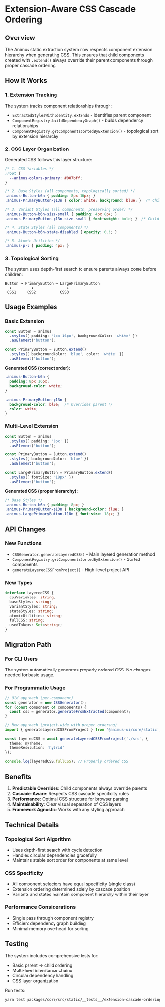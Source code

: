 # Extension-Aware CSS Cascade Ordering

## Overview

The Animus static extraction system now respects component extension hierarchy when generating CSS. This ensures that child components created with `.extend()` always override their parent components through proper cascade ordering.

## How It Works

### 1. Extension Tracking
The system tracks component relationships through:
- `ExtractedStylesWithIdentity.extends` - identifies parent component
- `ComponentRegistry.buildDependencyGraph()` - builds dependency relationships
- `ComponentRegistry.getComponentsSortedByExtension()` - topological sort by extension hierarchy

### 2. CSS Layer Organization
Generated CSS follows this layer structure:

```css
/* 1. CSS Variables */
:root {
  --animus-colors-primary: #007bff;
}

/* 2. Base Styles (all components, topologically sorted) */
.animus-Button-b6n { padding: 8px 16px; }
.animus-PrimaryButton-p13n { color: white; background: blue; }  /* Child after parent */

/* 3. Variant Styles (all components, preserving order) */
.animus-Button-b6n-size-small { padding: 4px 8px; }
.animus-PrimaryButton-p13n-size-small { font-weight: bold; }  /* Child after parent */

/* 4. State Styles (all components) */
.animus-Button-b6n-state-disabled { opacity: 0.6; }

/* 5. Atomic Utilities */
.animus-p-1 { padding: 4px; }
```

### 3. Topological Sorting
The system uses depth-first search to ensure parents always come before children:

```
Button → PrimaryButton → LargePrimaryButton
  ↓         ↓               ↓
 CSS1     CSS2           CSS3
```

## Usage Examples

### Basic Extension
```typescript
const Button = animus
  .styles({ padding: '8px 16px', backgroundColor: 'white' })
  .asElement('button');

const PrimaryButton = Button.extend()
  .styles({ backgroundColor: 'blue', color: 'white' })
  .asElement('button');
```

**Generated CSS (correct order):**
```css
.animus-Button-b6n {
  padding: 8px 16px;
  background-color: white;
}

.animus-PrimaryButton-p13n {
  background-color: blue;  /* Overrides parent */
  color: white;
}
```

### Multi-Level Extension
```typescript
const Button = animus
  .styles({ padding: '8px' })
  .asElement('button');

const PrimaryButton = Button.extend()
  .styles({ backgroundColor: 'blue' })
  .asElement('button');

const LargePrimaryButton = PrimaryButton.extend()
  .styles({ fontSize: '18px' })
  .asElement('button');
```

**Generated CSS (proper hierarchy):**
```css
/* Base Styles */
.animus-Button-b6n { padding: 8px; }
.animus-PrimaryButton-p13n { background-color: blue; }
.animus-LargePrimaryButton-l18n { font-size: 18px; }
```

## API Changes

### New Functions
- `CSSGenerator.generateLayeredCSS()` - Main layered generation method
- `ComponentRegistry.getComponentsSortedByExtension()` - Sorted components
- `generateLayeredCSSFromProject()` - High-level project API

### New Types
```typescript
interface LayeredCSS {
  cssVariables: string;
  baseStyles: string;
  variantStyles: string;
  stateStyles: string;
  atomicUtilities: string;
  fullCSS: string;
  usedTokens: Set<string>;
}
```

## Migration Path

### For CLI Users
The system automatically generates properly ordered CSS. No changes needed for basic usage.

### For Programmatic Usage
```typescript
// Old approach (per-component)
const generator = new CSSGenerator();
for (const component of components) {
  const css = generator.generateFromExtracted(component);
}

// New approach (project-wide with proper ordering)
import { generateLayeredCSSFromProject } from '@animus-ui/core/static';

const layeredCSS = await generateLayeredCSSFromProject('./src', {
  theme: myTheme,
  themeResolution: 'hybrid'
});

console.log(layeredCSS.fullCSS); // Properly ordered CSS
```

## Benefits

1. **Predictable Overrides**: Child components always override parents
2. **Cascade-Aware**: Respects CSS cascade specificity rules  
3. **Performance**: Optimal CSS structure for browser parsing
4. **Maintainability**: Clear visual separation of CSS layers
5. **Framework Agnostic**: Works with any styling approach

## Technical Details

### Topological Sort Algorithm
- Uses depth-first search with cycle detection
- Handles circular dependencies gracefully
- Maintains stable sort order for components at same level

### CSS Specificity
- All component selectors have equal specificity (single class)
- Extension ordering determined solely by cascade position
- Variants and states maintain component hierarchy within their layer

### Performance Considerations
- Single pass through component registry
- Efficient dependency graph building
- Minimal memory overhead for sorting

## Testing

The system includes comprehensive tests for:
- Basic parent → child ordering
- Multi-level inheritance chains
- Circular dependency handling
- CSS layer organization

Run tests:
```bash
yarn test packages/core/src/static/__tests__/extension-cascade-ordering.test.ts
```
